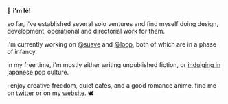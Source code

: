 👋 **i'm lé!**

so far, i've established several solo ventures and find myself doing design, development, operational and directorial work for them.

i'm currently working on [@suave](https://twitter.com/suaveseals) and [@loop](https://twitter.com/intheloopfyi), both of which are in a phase of infancy.

in my free time, i'm mostly either writing unpublished fiction, or [indulging in](https://anilist.co/user/lefrost) japanese pop culture.

i enjoy creative freedom, quiet cafés, and a good romance anime. find me on [twitter](https://twitter.com/lefrst) or on my [website](https://lef.la). 
🕊️
